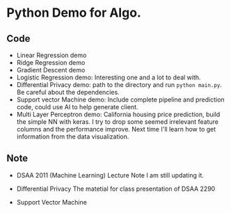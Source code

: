 # Python Demo for Algo.

## Code
- Linear Regression demo
- Ridge Regression demo
- Gradient Descent demo
- Logistic Regression demo: Interesting one and a lot to deal with.
- Differential Privacy demo: path to the directory and run `python main.py`. Be careful about the dependencies.
- Support vector Machine demo: Include complete pipeline and prediction code, could use AI to help generate client.
- Multi Layer Perceptron demo: California housing price prediction, build the simple NN with keras. 
  I try to drop some seemed irrelevant feature columns and the performance improve. Next time I'll learn how to get information from the data visualization.
## Note
- DSAA 2011 (Machine Learning) Lecture Note
  I am still updating it.

- Differential Privacy
  The matetial for class presentation of DSAA 2290
- Support Vector Machine
